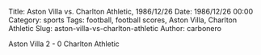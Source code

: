 Title: Aston Villa vs. Charlton Athletic, 1986/12/26
Date: 1986/12/26 00:00
Category: sports
Tags: football, football scores, Aston Villa, Charlton Athletic
Slug: aston-villa-vs-charlton-athletic
Author: carbonero


Aston Villa 2 - 0 Charlton Athletic
